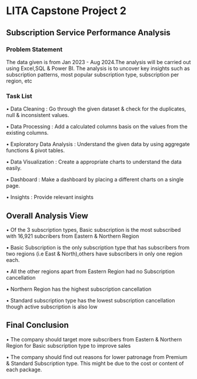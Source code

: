 # LITA Capstone Project 2
## Subscription Service Performance Analysis 

### Problem Statement 
The data given is from Jan 2023 - Aug 2024.The analysis will be carried out  using Excel,SQL & Power BI. The analysis is to uncover key insights such as subscription patterns, most popular subscription type, subscription per region, etc

### Task List
• Data Cleaning : Go through the given dataset & check for the duplicates, null & inconsistent values.

• Data Processing : Add a calculated columns basis on the values from the existing columns.

• Exploratory Data Analysis : Understand the given data by using aggregate functions & pivot tables.

• Data Visualization : Create a appropriate charts to understand the data easily.

• Dashboard : Make a dashboard by placing a different charts on a single page.

• Insights : Provide relevant insights 

## Overall Analysis View
• Of the 3 subscription types, Basic subscription is the most subscribed with 16,921 subcribers from Eastern & Northern Region 

• Basic Subscription is the only subscription type that has subscribers from two regions (i.e East & North),others have subscribers in only one region each. 

• All the other regions apart from Eastern Region had no Subscription cancellation

• Northern Region has the highest subscription cancellation 

• Standard subscription type has the lowest subscription cancellation  though active subscription is also low


## Final Conclusion
• The company should target more subscribers from Eastern & Northern Region for Basic subscription type to improve sales

• The company should find out reasons for lower patronage from Premium & Standard Subscription type. This might be due to the cost or content of each package.
